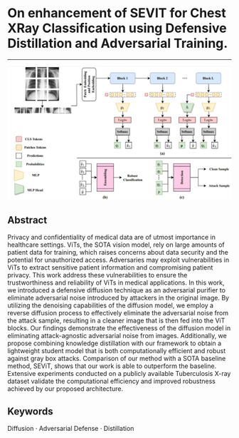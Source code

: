 # On enhancement of SEVIT for Chest XRay Classification using Defensive Distillation and Adversarial Training. 

<hr />

![Method](Figures/Method.jpg)

## Abstract 
Privacy and confidentiality of medical data are of utmost importance in healthcare
settings. ViTs, the SOTA vision model, rely on large amounts of patient data for
training, which raises concerns about data security and the potential for unauthorized access. Adversaries may exploit vulnerabilities in ViTs to extract sensitive
patient information and compromising patient privacy. This work address these vulnerabilities to ensure the trustworthiness and reliability of ViTs in medical applications. In this work, we introduced a defensive diffusion technique as an adversarial
purifier to eliminate adversarial noise introduced by attackers in the original image.
By utilizing the denoising capabilities of the diffusion model, we employ a reverse
diffusion process to effectively eliminate the adversarial noise from the attack sample, resulting in a cleaner image that is then fed into the ViT blocks. Our findings
demonstrate the effectiveness of the diffusion model in eliminating attack-agnostic
adversarial noise from images. Additionally, we propose combining knowledge
distillation with our framework to obtain a lightweight student model that is both
computationally efficient and robust against gray box attacks. Comparison of our
method with a SOTA baseline method, SEViT, shows that our work is able to
outperform the baseline. Extensive experiments conducted on a publicly available
Tuberculosis X-ray dataset validate the computational efficiency and improved
robustness achieved by our proposed architecture.
## Keywords
Diffusion · Adversarial Defense · Distillation
